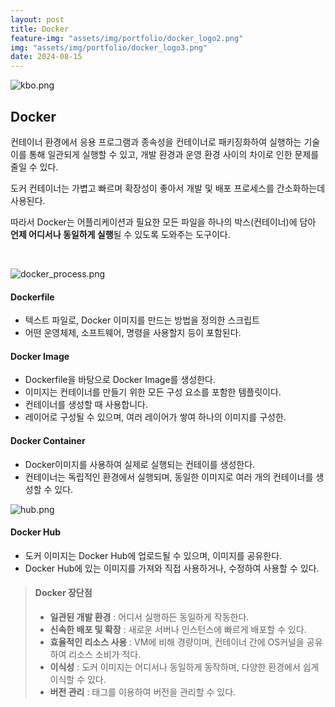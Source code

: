 ```yaml
---
layout: post
title: Docker
feature-img: "assets/img/portfolio/docker_logo2.png"
img: "assets/img/portfolio/docker_logo3.png"
date: 2024-08-15
---
```

![kbo.png](https://github.com/user-attachments/assets/97bf612b-e1a1-4eab-b288-526aa8764f6b)
  


## Docker
컨테이너 환경에서 응용 프로그램과 종속성을 컨테이너로 패키징화하여 실행하는 기술
이를 통해 일관되게 실행할 수 있고, 개발 환경과 운영 환경 사이의 차이로 인한 문제를 줄일 수 있다.

도커 컨테이너는 가볍고 빠르며 확장성이 좋아서 개발 및 배포 프로세스를 간소화하는데 사용된다.

따라서 Docker는 어플리케이션과 필요한 모든 파일을 하나의 박스(컨테이너)에 담아 
**언제 어디서나 동일하게 실행**될 수 있도록 도와주는 도구이다.



<br>

![docker_process.png](https://github.com/user-attachments/assets/5806e7c0-6d83-4b66-aae7-e770a068794d)
#### Dockerfile
- 텍스트 파일로, Docker 이미지를 만드는 방법을 정의한 스크립트
- 어떤 운영체제, 소프트웨어, 명령을 사용할지 등이 포함된다. 


#### Docker Image
- Dockerfile을 바탕으로 Docker Image를 생성한다.
- 이미지는 컨테이너를 만들기 위한 모든 구성 요소를 포함한 템플릿이다.
- 컨테이너를 생성할 때 사용합니다.
- 레이어로 구성될 수 있으며, 여러 레이어가 쌓여 하나의 이미지를 구성한.




#### Docker Container
- Docker이미지를 사용하여 실제로 실행되는 컨테이를 생성한다.
- 컨테이너는 독립적인 환경에서 실행되며, 동일한 이미지로 여러 개의 컨테이너를 생성할 수 있다.



![hub.png](https://github.com/user-attachments/assets/0220cde2-548d-42a3-89da-7bd006f86c47)
#### Docker Hub
- 도커 이미지는 Docker Hub에 업로드될 수 있으며, 이미지를 공유한다.
- Docker Hub에 있는 이미지를 가져와 직접 사용하거나, 수정하여 사용할 수 있다.




> #### Docker 장단점
> - **일관된 개발 환경** : 어디서 실행하든 동일하게 작동한다.
> - **신속한 배포 및 확장** : 새로운 서버나 인스턴스에 빠르게 배포할 수 있다.
> - **효율적인 리소스 사용** : VM에 비해 경량이며, 컨테이너 간에 OS커널을 공유하여 리소스 소비가 적다.
> - **이식성** : 도커 이미지는 어디서나 동일하게 동작하며, 다양한 환경에서 쉽게 이식할 수 있다.
> - **버전 관리** : 태그를 이용하여 버전을 관리할 수 있다.